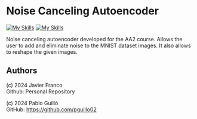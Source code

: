 # Noise Canceling Autoencoder
[![My Skills](https://skillicons.dev/icons?i=python&perline=3)](https://www.python.org/)
[![My Skills](https://skillicons.dev/icons?i=pytorch&perline=3)](https://pytorch.org/)

Noise canceling autoencoder developed for the AA2 course. Allows the user to add and eliminate noise to the MNIST dataset images. It also allows to reshape the given images. 

## Authors 

(c) 2024 Javier Franco 
</br>
Github: Personal Repository

(c) 2024 Pablo Guilló  
GitHub: https://github.com/pguillo02


